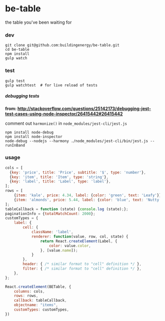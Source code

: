 # be-table

the table you've been waiting for

### dev

```console
git clone git@github.com:buildingenergy/be-table.git
cd be-table
npm install
gulp watch
```

### test

```console
gulp test
gulp watchtest  # for live reload of tests
```

##### debugging tests
**from: http://stackoverflow.com/questions/25142173/debugging-jest-test-cases-using-node-inspector/26415442#26415442**

comment out `harmonize()` in `node_modules/jest-cli/jest.js`

```console
npm install node-debug
npm install node-inspector
node-debug --nodejs --harmony ./node_modules/jest-cli/bin/jest.js --runInBand
```

### usage

```js
cols = [
  {key: 'price', title: 'Price', subtitle: '$', type: 'number'},
  {key: 'item', title: 'Item', type: 'string'},
  {key: 'label', title: 'Label', type: 'label'},
];
rows = [
    {item: 'kale', price: 4.34, label: {color: 'green', text: 'Leafy'}},
    {item: 'almonds', price: 5.44, label: {color: 'blue', text: 'Nutty'}},
];
tableCallback = function (state) {console.log (state);};
paginationInfo = {totalMatchCount: 2000};
customTypes = {
    label: {
        cell: {
            className: 'label',
            renderer: function(value, row, col, state) {
                return React.createElement(Label, {
                    color: value.color,
                }, [value.name]);
            }
        },
        header: { /* similar format to "cell" definition */ },
        filter: { /* similar format to "cell" definition */ },
    },
};

React.createElement(BETable, {
    columns: cols,
    rows: rows,
    callback: tableCallback,
    objectname: "items",
    customTypes: customTypes,
})
```
